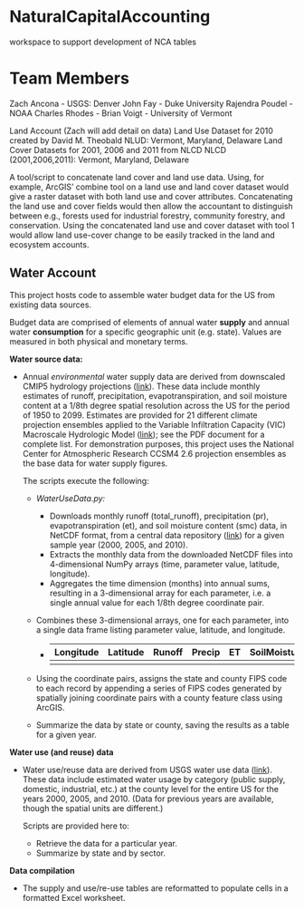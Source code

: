 # NaturalCapitalAccounting
workspace to support development of NCA tables

# Team Members
Zach Ancona - USGS: Denver
John Fay - Duke University
Rajendra Poudel - NOAA
Charles Rhodes - 
Brian Voigt - University of Vermont


Land Account (Zach will add detail on data)
Land Use Dataset for 2010 created by David M. Theobald
NLUD: Vermont, Maryland, Delaware
Land Cover Datasets for 2001, 2006 and 2011 from NLCD
NLCD (2001,2006,2011): Vermont, Maryland, Delaware

A tool/script to concatenate land cover and land use data. Using, for example, ArcGIS’ combine tool on a land use and land cover dataset would give a raster dataset with both land use and cover attributes. Concatenating the land use and cover fields would then allow the accountant to distinguish between e.g., forests used for industrial forestry, community forestry, and conservation. Using the concatenated land use and cover dataset with tool 1 would allow land use-cover change to be easily tracked in the land and ecosystem accounts.

## Water Account 
This project hosts code to assemble water budget data for the US from existing data sources. 

Budget data are comprised of elements of annual water **supply** and annual water **consumption** for a specific geographic unit (e.g. state). Values are measured in both physical and monetary terms. 

**Water source data:**

- Annual *environmental* water supply data are derived from downscaled CMIP5 hydrology projections ([link](http://gdo-dcp.ucllnl.org/downscaled_cmip_projections/techmemo/BCSD5HydrologyMemo.pdf)). These data include monthly estimates of runoff, precipitation, evapotranspiration, and soil moisture content at a 1/8th degree spatial resolution across the US for the period of 1950 to 2099. Estimates are provided for 21 different climate projection ensembles applied to the Variable Infiltration Capacity (VIC) Macroscale Hydrologic Model ([link](http://vic.readthedocs.io/en/master/)); see the PDF document for a complete list. For demonstration purposes, this project uses the National Center for Atmospheric Research CCSM4 2.6 projection ensembles as the base data for water supply figures. 

  The scripts execute the following:

  - *WaterUseData.py:* 

    - Downloads monthly runoff (total_runoff), precipitation (pr), evapotranspiration (et), and soil moisture content (smc) data, in NetCDF format, from a central data repository ([link](ftp://gdo-dcp.ucllnl.org/pub/dcp/archive/cmip5/hydro/BCSD_mon_VIC_nc/ccsm4_rcp26_r1i1p1/)) for a given sample year (2000, 2005, and 2010). 
    - Extracts the monthly data from the downloaded NetCDF files into 4-dimensional NumPy arrays (time, parameter value, latitude, longitude).
    - Aggregates the time dimension (months) into annual sums, resulting in a 3-dimensional array for each parameter, i.e. a single annual value for each 1/8th degree coordinate pair. 

  - Combines these 3-dimensional arrays, one for each parameter, into a single data frame listing parameter value, latitude, and longitude. 

    - | Longitude | Latitude | Runoff | Precip | ET   | SoilMoisture |
      | --------- | -------- | ------ | ------ | ---- | ------------ |
      |           |          |        |        |      |              |


  - Using the coordinate pairs, assigns the state and county FIPS code to each record by appending a series of FIPS codes generated by spatially joining coordinate pairs with a county feature class using ArcGIS. 

  - Summarize the data by state or county, saving the results as a table for a given year. 

**Water use (and reuse) data**

* Water use/reuse data are derived from USGS water use data ([link](https://water.usgs.gov/watuse/)). These data include estimated water usage by category (public supply, domestic, industrial, etc.) at the county level for the entire US for the years 2000, 2005, and 2010. (Data for previous years are available, though the spatial units are different.)

  Scripts are provided here to:

  * Retrieve the data for a particular year. 
  * Summarize by state and by sector.

**Data compilation**

* The supply and use/re-use tables are reformatted to populate cells in a formatted Excel worksheet. 